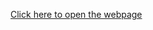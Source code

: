 [Click here to open the webpage](https://raw.githack.com/sweekriti121/TutorPoint-BOOTSTRAP-PROJECT/main/home.html)
